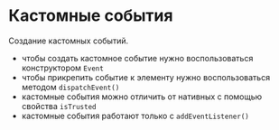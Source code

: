 # Кастомные события
Создание кастомных событий.

- чтобы создать кастомное событие нужно воспользоваться конструктором `Event`
- чтобы прикрепить событие к элементу нужно воспользоваться методом `dispatchEvent()`
- кастомные события можно отличить от нативных с помощью свойства `isTrusted`
- кастомные события работают только с `addEventListener()`
